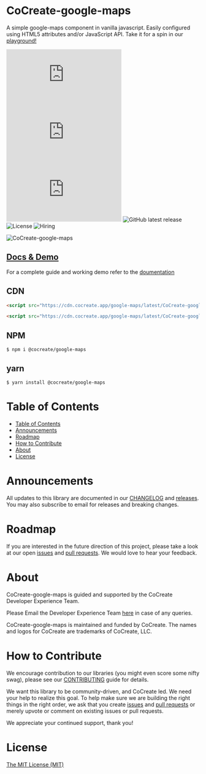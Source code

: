 # CoCreate-google-maps

A simple google-maps component in vanilla javascript. Easily configured using HTML5 attributes and/or JavaScript API. Take it for a spin in our [playground!](https://cocreate.app/docs/google-maps)

![minified](https://img.badgesize.io/https://cdn.cocreate.app/google-maps/latest/CoCreate-google-maps.min.js?style=flat-square&label=minified&color=orange)
![gzip](https://img.badgesize.io/https://cdn.cocreate.app/google-maps/latest/CoCreate-google-maps.min.js?compression=gzip&style=flat-square&label=gzip&color=yellow)
![brotli](https://img.badgesize.io/https://cdn.cocreate.app/google-maps/latest/CoCreate-google-maps.min.js?compression=brotli&style=flat-square&label=brotli)
![GitHub latest release](https://img.shields.io/github/v/release/CoCreate-app/CoCreate-google-maps?style=flat-square)
![License](https://img.shields.io/github/license/CoCreate-app/CoCreate-google-maps?style=flat-square)
![Hiring](https://img.shields.io/static/v1?style=flat-square&label=&message=Hiring&color=blueviolet)

![CoCreate-google-maps](https://cdn.cocreate.app/docs/CoCreate-google-maps.gif)

## [Docs & Demo](https://cocreate.app/docs/google-maps)

For a complete guide and working demo refer to the [doumentation](https://cocreate.app/docs/google-maps)

## CDN

```html
<script src="https://cdn.cocreate.app/google-maps/latest/CoCreate-google-maps.min.js"></script>
```

```html
<script src="https://cdn.cocreate.app/google-maps/latest/CoCreate-google-maps.min.css"></script>
```

## NPM

```shell
$ npm i @cocreate/google-maps
```

## yarn

```shell
$ yarn install @cocreate/google-maps
```

# Table of Contents

- [Table of Contents](#table-of-contents)
- [Announcements](#announcements)
- [Roadmap](#roadmap)
- [How to Contribute](#how-to-contribute)
- [About](#about)
- [License](#license)

<a name="announcements"></a>

# Announcements

All updates to this library are documented in our [CHANGELOG](https://github.com/CoCreate-app/CoCreate-google-maps/blob/master/CHANGELOG.md) and [releases](https://github.com/CoCreate-app/CoCreate-google-maps/releases). You may also subscribe to email for releases and breaking changes.

<a name="roadmap"></a>

# Roadmap

If you are interested in the future direction of this project, please take a look at our open [issues](https://github.com/CoCreate-app/CoCreate-google-maps/issues) and [pull requests](https://github.com/CoCreate-app/CoCreate-google-maps/pulls). We would love to hear your feedback.

<a name="about"></a>

# About

CoCreate-google-maps is guided and supported by the CoCreate Developer Experience Team.

Please Email the Developer Experience Team [here](mailto:develop@cocreate.app) in case of any queries.

CoCreate-google-maps is maintained and funded by CoCreate. The names and logos for CoCreate are trademarks of CoCreate, LLC.

<a name="contribute"></a>

# How to Contribute

We encourage contribution to our libraries (you might even score some nifty swag), please see our [CONTRIBUTING](https://github.com/CoCreate-app/CoCreate-google-maps/blob/master/CONTRIBUTING.md) guide for details.

We want this library to be community-driven, and CoCreate led. We need your help to realize this goal. To help make sure we are building the right things in the right order, we ask that you create [issues](https://github.com/CoCreate-app/CoCreate-google-maps/issues) and [pull requests](https://github.com/CoCreate-app/CoCreate-google-maps/pulls) or merely upvote or comment on existing issues or pull requests.

We appreciate your continued support, thank you!


# License

[The MIT License (MIT)](https://github.com/CoCreate-app/CoCreate-google-maps/blob/master/LICENSE)
